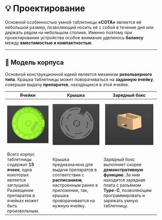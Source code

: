 # 💡 Проектирование

Основной особенностью умной таблетницы **«СОТА»** является её небольшой размер, позволяющий носить её с собой в течение дня или держать рядом на небольшом столике. Именно поэтому при проектировании устройства особое внимание уделялось **балансу** между **вместимостью и компактностью**. 

---
## 🔧 Модель корпуса

Основной конструкционной идеей является механизм **револьверного типа**. Крашка таблетницы может поворачиваться на **заданную ячейку**, совершая выдачу **препаратов**, находящихся в этой ячейке.

| Ячейки                                                                                                                                     | Крышка                                                                                                                                                     | Зарядный бокс                                                                                                                                                               |
|--------------------------------------------------------------------------------------------------------------------------------------------|------------------------------------------------------------------------------------------------------------------------------------------------------------|-----------------------------------------------------------------------------------------------------------------------------------------------------------------------------|
| <p align="center"><img src="media/Cells_model.png" alt="Cells of SOTA" width="160px"></p>                                                  | <p align="center"><img src="media/Cap_model.png" alt="Cap of SOTA" width="160px"></p>                                                                      | <p align="center"><img src="media/ChargingBox_model.png" alt="Charging box of SOTA" width="160px"></p>                                                                      |
| Всего корпус таблетницы содержит **15 ячеек**, одна изкоторых является заглушкой. Размещение препаратов в ячейках может быть произвольным. | Крышка предназначена для выдачи препаратов в соответствии с **расписанием**, настроенным ранее в приложении, так, крышка проворачивается на нужную ячейку. | Зарядный бокс выполняет скорее **демонстративную функцию**. За ним находится зарядная плата с разъёмом **Type-C**, позволяющим программировать и заряжать умную таблетницу. |
